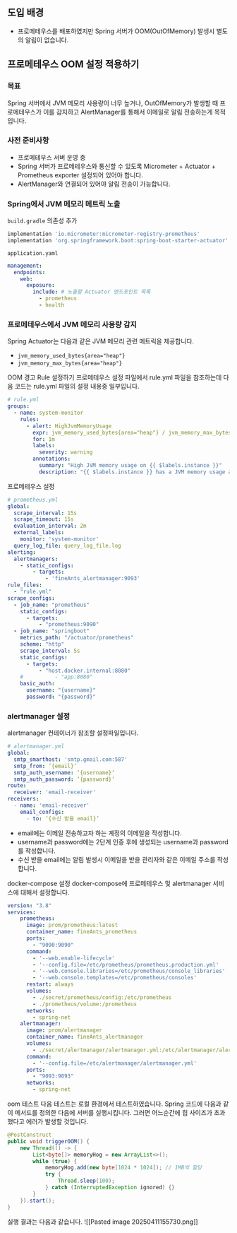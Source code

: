 
## 도입 배경
- 프로메테우스를 배포하였지만 Spring 서버가 OOM(OutOfMemory) 발생시 별도의 알림이 없습니다.

## 프로메테우스 OOM 설정 적용하기
### 목표
Spring 서버에서 JVM 메모리 사용량이 너무 높거나, OutOfMemory가 발생할 때 프로메테우스가 이를 감지하고 AlertManager를 통해서 이메일로 알림 전송하는게 목적입니다.

### 사전 준비사항
- 프로메테우스 서버 운영 중
- Spring 서버가 프로메테우스와 통신할 수 있도록 Micrometer + Actuator + Prometheus exporter 설정되어 있어야 합니다.
- AlertManager와 연결되어 있어야 알림 전송이 가능합니다.

### Spring에서 JVM 메모리 메트릭 노출
`build.gradle` 의존성 추가
```gradle
implementation 'io.micrometer:micrometer-registry-prometheus'
implementation 'org.springframework.boot:spring-boot-starter-actuator'
```

`application.yaml`
```yaml
management:  
  endpoints:  
    web:  
      exposure:  
        include: # 노출할 Actuator 엔드포인트 목록  
          - prometheus  
          - health  
```


### 프로메테우스에서 JVM 메모리 사용량 감지
Spring Actuator는 다음과 같은 JVM 메모리 관련 메트릭을 제공합니다.
- `jvm_memory_used_bytes{area="heap"}`
- `jvm_memory_max_bytes{area="heap"}`

OOM 경고 Rule 설정하기
프로메테우스 설정 파일에서 rule.yml 파일을 참조하는데 다음 코드는 rule.yml 파일의 설정 내용중 일부입니다.
```yaml
# rule.yml  
groups:  
  - name: system-monitor  
    rules:  
      - alert: HighJvmMemoryUsage  
        expr: jvm_memory_used_bytes{area="heap"} / jvm_memory_max_bytes{area="heap"} > 0.9  
        for: 1m  
        labels:  
          severity: warning  
        annotations:  
          summary: "High JVM memory usage on {{ $labels.instance }}"  
          description: "{{ $labels.instance }} has a JVM memory usage above 90% (current value: {{ $value }})"
```

프로메테우스 설정
```yaml
# prometheus.yml  
global:  
  scrape_interval: 15s  
  scrape_timeout: 15s  
  evaluation_interval: 2m  
  external_labels:  
    monitor: 'system-monitor'  
  query_log_file: query_log_file.log  
alerting:  
  alertmanagers:  
    - static_configs:  
        - targets:  
            - 'fineAnts_alertmanager:9093'  
rule_files:  
  - "rule.yml"  
scrape_configs:  
  - job_name: "prometheus"  
    static_configs:  
      - targets:  
          - "prometheus:9090"  
  - job_name: "springboot"  
    metrics_path: "/actuator/prometheus"  
    scheme: "http"  
    scrape_interval: 5s  
    static_configs:  
      - targets:  
          - "host.docker.internal:8080"  
    #          - "app:8080"
    basic_auth:  
      username: "{username}"
      password: "{password}"
```

### alertmanager 설정
alertmanager 컨테이너가 참조할 설정파일입니다.
```yaml
# alertmanager.yml
global:
  smtp_smarthost: 'smtp.gmail.com:587'
  smtp_from: ‘{email}’
  smtp_auth_username: ‘{username}‘
  smtp_auth_password: ‘{password}’
route:
  receiver: 'email-receiver'
receivers:
  - name: 'email-receiver'
    email_configs:
      - to: ‘{수신 받을 email}’
```
- email에는 이메일 전송하고자 하는 계정의 이메일을 작성합니다.
- username과 password에는 2단계 인증 후에 생성되는 username과 password를 작성합니다.
- 수신 받을 email에는 알림 발생시 이메일을 받을 관리자와 같은 이메일 주소를 작성합니다.

docker-compose 설정
docker-compose에 프로메테우스 및 alertmanager 서비스에 대해서 설정합니다.
```yaml
version: "3.8"  
services:
	prometheus:  
	  image: prom/prometheus:latest  
	  container_name: fineAnts_prometheus  
	  ports:  
	    - "9090:9090"  
	  command:  
	    - '--web.enable-lifecycle'  
	    - '--config.file=/etc/prometheus/prometheus.production.yml'  
	    - '--web.console.libraries=/etc/prometheus/console_libraries'  
	    - '--web.console.templates=/etc/prometheus/consoles'  
	  restart: always  
	  volumes:  
	    - ./secret/prometheus/config:/etc/prometheus  
	    - ./prometheus/volume:/prometheus  
	  networks:  
	    - spring-net
	alertmanager:  
	  image: prom/alertmanager  
	  container_name: fineAnts_alertmanager  
	  volumes:  
	    - ./secret/alertmanager/alertmanager.yml:/etc/alertmanager/alertmanager.yml  
	  command:  
	    - '--config.file=/etc/alertmanager/alertmanager.yml'  
	  ports:  
	    - "9093:9093"  
	  networks:  
	    - spring-net
```


oom 테스트
다음 테스트는 로컬 환경에서 테스트하였습니다. Spring 코드에 다음과 같이 메서드를 정의한 다음에 서버를 실행시킵니다. 그러면 어느순간에 힙 사이즈가 초과했다고 에러가 발생할 것입니다.
```java
@PostConstruct
public void triggerOOM() {
    new Thread(() -> {
        List<byte[]> memoryHog = new ArrayList<>();
        while (true) {
            memoryHog.add(new byte[1024 * 1024]); // 1MB씩 할당
            try {
                Thread.sleep(100);
            } catch (InterruptedException ignored) {}
        }
    }).start();
}

```

실행 결과는 다음과 같습니다.
![[Pasted image 20250411155730.png]]
